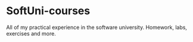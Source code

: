 # SoftUni-courses
All of my practical experience in the software university.
Homework, labs, exercises and more.
